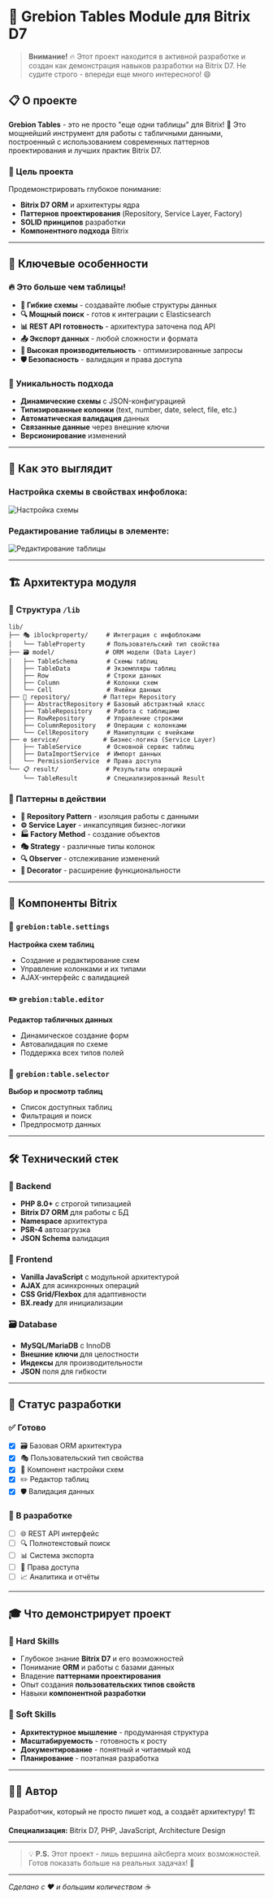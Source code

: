 # 🚀 Grebion Tables Module для Bitrix D7

> **Внимание!** 🔥 Этот проект находится в активной разработке и создан как демонстрация навыков разработки на Bitrix D7. Не судите строго - впереди еще много интересного! 😄

## 📋 О проекте

**Grebion Tables** - это не просто "еще одни таблицы" для Bitrix! 💪 Это мощнейший инструмент для работы с табличными данными, построенный с использованием современных паттернов проектирования и лучших практик Bitrix D7.

### 🎯 Цель проекта
Продемонстрировать глубокое понимание:
- **Bitrix D7 ORM** и архитектуры ядра
- **Паттернов проектирования** (Repository, Service Layer, Factory)
- **SOLID принципов** разработки
- **Компонентного подхода** Bitrix

---

## 🌟 Ключевые особенности

### 🔥 Это больше чем таблицы!
- **🎨 Гибкие схемы** - создавайте любые структуры данных
- **🔍 Мощный поиск** - готов к интеграции с Elasticsearch
- **📊 REST API готовность** - архитектура заточена под API
- **📤 Экспорт данных** - любой сложности и формата
- **🚀 Высокая производительность** - оптимизированные запросы
- **🛡️ Безопасность** - валидация и права доступа

### 💎 Уникальность подхода
- **Динамические схемы** с JSON-конфигурацией
- **Типизированные колонки** (text, number, date, select, file, etc.)
- **Автоматическая валидация** данных
- **Связанные данные** через внешние ключи
- **Версионирование** изменений

---

## 📸 Как это выглядит

### Настройка схемы в свойствах инфоблока:
![Настройка схемы](images/2.png)

### Редактирование таблицы в элементе:
![Редактирование таблицы](images/1.png)

---

## 🏗️ Архитектура модуля

### 📁 Структура `/lib`

```
lib/
├── 🎭 iblockproperty/     # Интеграция с инфоблоками
│   └── TableProperty      # Пользовательский тип свойства
├── 🗃️ model/              # ORM модели (Data Layer)
│   ├── TableSchema        # Схемы таблиц
│   ├── TableData          # Экземпляры таблиц  
│   ├── Row                # Строки данных
│   ├── Column             # Колонки схем
│   └── Cell               # Ячейки данных
├── 🏪 repository/         # Паттерн Repository
│   ├── AbstractRepository # Базовый абстрактный класс
│   ├── TableRepository    # Работа с таблицами
│   ├── RowRepository      # Управление строками
│   ├── ColumnRepository   # Операции с колонками
│   └── CellRepository     # Манипуляции с ячейками
├── ⚙️ service/            # Бизнес-логика (Service Layer)
│   ├── TableService       # Основной сервис таблиц
│   ├── DataImportService  # Импорт данных
│   └── PermissionService  # Права доступа
└── 📋 result/             # Результаты операций
    └── TableResult        # Специализированный Result
``` 

### 🎯 Паттерны в действии

- **🏪 Repository Pattern** - изоляция работы с данными
- **⚙️ Service Layer** - инкапсуляция бизнес-логики  
- **🏭 Factory Method** - создание объектов
- **🎭 Strategy** - различные типы колонок
- **🔍 Observer** - отслеживание изменений
- **💍 Decorator** - расширение функциональности

---

## 🧩 Компоненты Bitrix

### 📝 `grebion:table.settings`
**Настройка схем таблиц**
- Создание и редактирование схем
- Управление колонками и их типами
- AJAX-интерфейс с валидацией

### ✏️ `grebion:table.editor` 
**Редактор табличных данных**
- Динамическое создание форм
- Автовалидация по схеме
- Поддержка всех типов полей

### 🎯 `grebion:table.selector`
**Выбор и просмотр таблиц**
- Список доступных таблиц
- Фильтрация и поиск
- Предпросмотр данных

---

## 🛠️ Технический стек

### 🔧 Backend
- **PHP 8.0+** с строгой типизацией
- **Bitrix D7 ORM** для работы с БД
- **Namespace** архитектура
- **PSR-4** автозагрузка
- **JSON Schema** валидация

### 🎨 Frontend  
- **Vanilla JavaScript** с модульной архитектурой
- **AJAX** для асинхронных операций
- **CSS Grid/Flexbox** для адаптивности
- **BX.ready** для инициализации

### 🗃️ Database
- **MySQL/MariaDB** с InnoDB
- **Внешние ключи** для целостности
- **Индексы** для производительности
- **JSON** поля для гибкости

--- 

## 🚧 Статус разработки

### ✅ Готово
- [x] 🗃️ Базовая ORM архитектура
- [x] 🎭 Пользовательский тип свойства
- [x] 📝 Компонент настройки схем
- [x] ✏️ Редактор таблиц
- [x] 🛡️ Валидация данных

### 🔄 В разработке  
- [ ] 🌐 REST API интерфейс
- [ ] 🔍 Полнотекстовый поиск
- [ ] 📊 Система экспорта
- [ ] 👥 Права доступа
- [ ] 📈 Аналитика и отчёты

---

## 🎓 Что демонстрирует проект

### 💪 Hard Skills
- Глубокое знание **Bitrix D7** и его возможностей
- Понимание **ORM** и работы с базами данных
- Владение **паттернами проектирования**
- Опыт создания **пользовательских типов свойств**
- Навыки **компонентной разработки**

### 🧠 Soft Skills  
- **Архитектурное мышление** - продуманная структура
- **Масштабируемость** - готовность к росту
- **Документирование** - понятный и читаемый код
- **Планирование** - поэтапная разработка

---

## 👨‍💻 Автор

Разработчик, который не просто пишет код, а создаёт архитектуру! 🏗️

**Специализация:** Bitrix D7, PHP, JavaScript, Architecture Design

---

> 💡 **P.S.** Этот проект - лишь вершина айсберга моих возможностей. Готов показать больше на реальных задачах! 🚀

---

*Сделано с ❤️ и большим количеством ☕*
